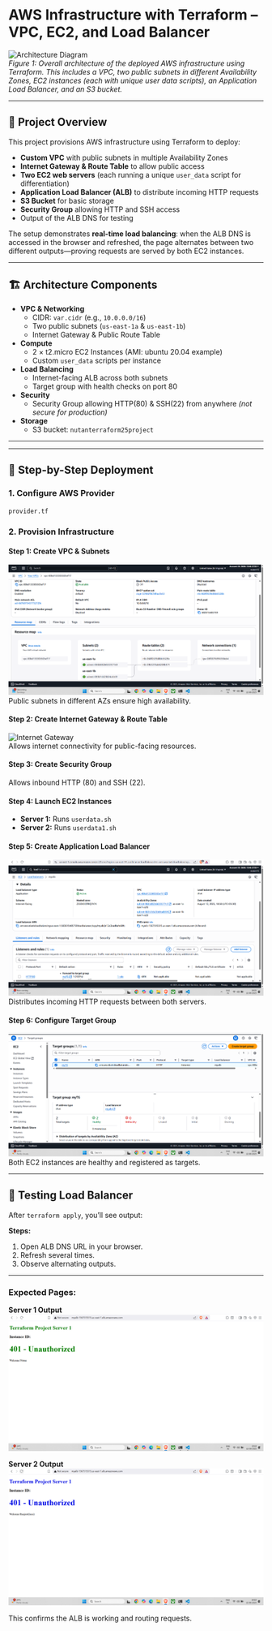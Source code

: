 # AWS Infrastructure with Terraform – VPC, EC2, and Load Balancer

![Architecture Diagram](images/aws-terraform-architecture.png)  
*Figure 1: Overall architecture of the deployed AWS infrastructure using Terraform. This includes a VPC, two public subnets in different Availability Zones, EC2 instances (each with unique user data scripts), an Application Load Balancer, and an S3 bucket.*

---

## 📌 Project Overview

This project provisions AWS infrastructure using Terraform to deploy:

- **Custom VPC** with public subnets in multiple Availability Zones  
- **Internet Gateway & Route Table** to allow public access  
- **Two EC2 web servers** (each running a unique `user_data` script for differentiation)  
- **Application Load Balancer (ALB)** to distribute incoming HTTP requests  
- **S3 Bucket** for basic storage  
- **Security Group** allowing HTTP and SSH access  
- Output of the ALB DNS for testing

The setup demonstrates **real-time load balancing**: when the ALB DNS is accessed in the browser and refreshed, the page alternates between two different outputs—proving requests are served by both EC2 instances.

---

## 🏗️ Architecture Components

- **VPC & Networking**
  - CIDR: `var.cidr` (e.g., `10.0.0.0/16`)
  - Two public subnets (`us-east-1a` & `us-east-1b`)
  - Internet Gateway & Public Route Table
- **Compute**
  - 2 × t2.micro EC2 Instances (AMI: ubuntu 20.04 example)
  - Custom `user_data` scripts per instance
- **Load Balancing**
  - Internet-facing ALB across both subnets
  - Target group with health checks on port 80
- **Security**
  - Security Group allowing HTTP(80) & SSH(22) from anywhere *(not secure for production)*
- **Storage**
  - S3 bucket: `nutanterraform25project`

---


---

## 🚀 Step-by-Step Deployment

### **1. Configure AWS Provider**
`provider.tf`

### **2. Provision Infrastructure**

#### **Step 1: Create VPC & Subnets**
![VPC and Subnets](images/vpc-subnets.png)  
Public subnets in different AZs ensure high availability.

#### **Step 2: Create Internet Gateway & Route Table**
![Internet Gateway](images/internet-gateway.png)  
Allows internet connectivity for public-facing resources.

#### **Step 3: Create Security Group**
Allows inbound HTTP (80) and SSH (22).

#### **Step 4: Launch EC2 Instances**
- **Server 1:** Runs `userdata.sh`
- **Server 2:** Runs `userdata1.sh`

#### **Step 5: Create Application Load Balancer**
![ALB Details](images/alb-details.png)  
Distributes incoming HTTP requests between both servers.

#### **Step 6: Configure Target Group**
![Target Group](images/target-group.png)  
Both EC2 instances are healthy and registered as targets.

---

## 🧪 Testing Load Balancer

After `terraform apply`, you’ll see output:

**Steps:**
1. Open ALB DNS URL in your browser.
2. Refresh several times.
3. Observe alternating outputs.

---

### Expected Pages:

**Server 1 Output**  
![Server 1 Output](images/server1-output.png)  

**Server 2 Output**  
![Server 2 Output](images/server2-output.png)  

This confirms the ALB is working and routing requests.






